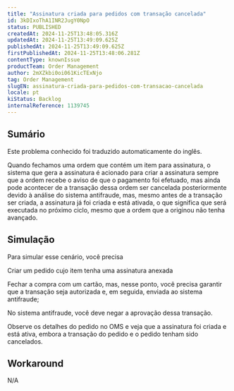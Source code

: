 ```yaml
---
title: "Assinatura criada para pedidos com transação cancelada"
id: 3kDIxoThA1INR2JugY0NpO
status: PUBLISHED
createdAt: 2024-11-25T13:48:05.316Z
updatedAt: 2024-11-25T13:49:09.625Z
publishedAt: 2024-11-25T13:49:09.625Z
firstPublishedAt: 2024-11-25T13:48:06.281Z
contentType: knownIssue
productTeam: Order Management
author: 2mXZkbi0oi061KicTExNjo
tag: Order Management
slugEN: assinatura-criada-para-pedidos-com-transacao-cancelada
locale: pt
kiStatus: Backlog
internalReference: 1139745
---
```


## Sumário

<div class="alert alert-info">
  <p>Este problema conhecido foi traduzido automaticamente do inglês.</p>
</div>


Quando fechamos uma ordem que contém um item para assinatura, o sistema que gera a assinatura é acionado para criar a assinatura sempre que a ordem recebe o aviso de que o pagamento foi efetuado, mas ainda pode acontecer de a transação dessa ordem ser cancelada posteriormente devido à análise do sistema antifraude, mas, mesmo antes de a transação ser criada, a assinatura já foi criada e está ativada, o que significa que será executada no próximo ciclo, mesmo que a ordem que a originou não tenha avançado.

## Simulação


Para simular esse cenário, você precisa

Criar um pedido cujo item tenha uma assinatura anexada

Fechar a compra com um cartão, mas, nesse ponto, você precisa garantir que a transação seja autorizada e, em seguida, enviada ao sistema antifraude;

No sistema antifraude, você deve negar a aprovação dessa transação.

Observe os detalhes do pedido no OMS e veja que a assinatura foi criada e está ativa, embora a transação do pedido e o pedido tenham sido cancelados.



## Workaround


N/A





